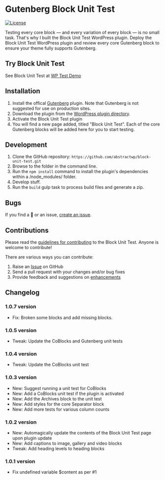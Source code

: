 # Gutenberg Block Unit Test

[![License](https://img.shields.io/badge/license-GPL--3.0%2B-red.svg)](https://github.com/richtabor/block-unit-test/blob/master/license.txt)

Testing every core block — and every variation of every block — is no small task. That's why I built the Block Unit Test WordPress plugin. Deploy the Block Unit Test WordPress plugin and review every core Gutenberg block to ensure your theme fully supports Gutenberg.

## Try Block Unit Test
See Block Unit Test at [WP Test Demo](https://demotest.abstractwp.com/block-unit-test/)


## Installation ##

1. Install the offical [Gutenberg](https://wordpress.org/plugins/gutenberg/) plugin. Note that Gutenberg is not suggested for use on production sites.
2. Download the plugin from the [WordPress plugin directory](https://wordpress.org/plugins/block-unit-test/).
3. Activate the Block Unit Test plugin
4. You will find a new page added, titled "Block Unit Test". Each of the core Gutenberg blocks will be added here for you to start testing.

## Development ##
1. Clone the GitHub repository: `https://github.com/abstractwp/block-unit-test.git`
2. Browse to the folder in the command line.
3. Run the `npm install` command to install the plugin's dependencies within a /node_modules/ folder.
4. Develop stuff.
5. Run the `build` gulp task to process build files and generate a zip.

## Bugs ##
If you find a 🐞 or an issue, [create an issue](https://github.com/abstractwp/block-unit-test/issues/new).

## Contributions ##
Please read the [guidelines for contributing](https://github.com/abstractwp/block-unit-test/blob/master/CONTRIBUTING.md) to the Block Unit Test. Anyone is welcome to contribute!

There are various ways you can contribute:

1. Raise an [Issue](https://github.com/abstractwp/block-unit-test/issues/new) on GitHub
2. Send a pull request with your changes and/or bug fixes
3. Provide feedback and suggestions on [enhancements](https://github.com/abstractwp/block-unit-test/issues?direction=desc&labels=Enhancement&page=1&sort=created&state=open)

## Changelog

### 1.0.7 version

* Fix: Broken some blocks and add missing blocks.

### 1.0.5 version

* Tweak: Update the CoBlocks and Gutenberg unit tests

### 1.0.4 version

* Tweak: Update the CoBlocks unit test

### 1.0.3 version

* New: Suggest running a unit test for CoBlocks
* New: Add a CoBlocks unit test if the plugin is activated
* New: Add the Archives block to the unit test
* New: Add styles for the core Separator block
* New: Add more tests for various column counts

### 1.0.2 version

* New: Automagically update the contents of the Block Unit Test page upon plugin update
* New: Add captions to image, gallery and video blocks
* Tweak: Add heading levels to heading blocks

### 1.0.1 version

* Fix undefined variable $content as per #1
